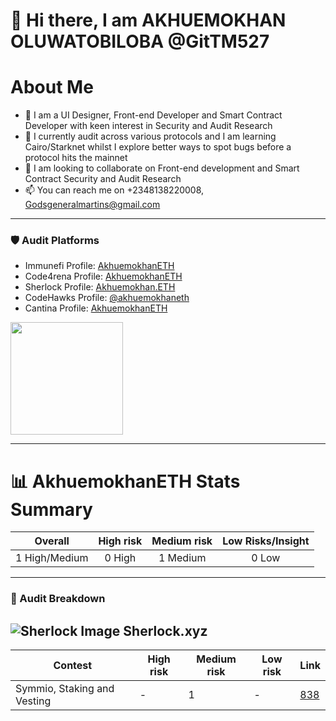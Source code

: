 # 👋 Hi there, I am AKHUEMOKHAN OLUWATOBILOBA @GitTM527

# About Me
- 👀 I am a UI Designer, Front-end Developer and Smart Contract Developer with keen interest in Security and Audit Research
- 🌱 I currently audit across various protocols and I am learning Cairo/Starknet whilst I explore better ways to spot bugs before a protocol hits the mainnet
- 💞️ I am looking to collaborate on Front-end development and Smart Contract Security and Audit Research
- 📫 You can reach me on +2348138220008, Godsgeneralmartins@gmail.com

---

### 🛡️ Audit Platforms
- Immunefi Profile: [AkhuemokhanETH](https://immunefi.com/profile/AkhuemokhanETH/)
- Code4rena Profile: [AkhuemokhanETH](https://code4rena.com/@AkhuemokhanETH)
- Sherlock Profile: [Akhuemokhan.ETH](https://audits.sherlock.xyz/watson/Akhuemokhan.ETH)
- CodeHawks Profile: [@akhuemokhaneth](https://profiles.cyfrin.io/u/akhuemokhaneth)
- Cantina Profile: [AkhuemokhanETH](https://cantina.xyz/u/AkhuemokhanETH)

<img height="180em" src="https://github-readme-stats.vercel.app/api?username=GitTM527&show_icons=true&hide_border=true&&count_private=true&include_all_commits=true" />

---

# 📊 AkhuemokhanETH Stats Summary  
|    Overall     | High risk | Medium risk | Low Risks/Insight |
| :------------: | :-------: | :---------: | :-------: |
| 1 High/Medium | 0 High  | 1 Medium  |  0 Low  |

---

### 🔎 Audit Breakdown


## ![Sherlock Image](https://github.com/user-attachments/assets/1efc8bdf-fa3c-436c-93b9-7fb0fc92574e) Sherlock.xyz


| Contest  | High risk | Medium risk | Low risk | Link                                                                 |
|----------|-----------|--------------|----------|----------------------------------------------------------------------|
| Symmio, Staking and Vesting     | -         | 1            | -        | [838](https://audits.sherlock.xyz/contests/838)       |

<!---
GitTM527/GitTM27 is a ✨ special ✨ repository because its `README.md` (this file) appears on your GitHub profile.
You can click the Preview link to take a look at your changes.
--->

